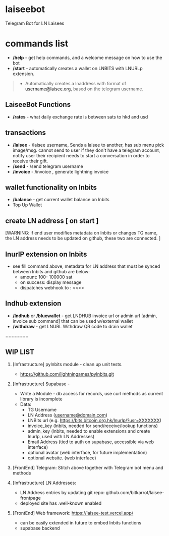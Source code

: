 # laiseebot
Telegram Bot for LN Laisees

# commands list
- **/help** - get help commands, and a welcome message on how to use the bot
- **/start** - automatically creates a wallet on LNBITS with LNURLp extension. 
> * Automatically creates a lnaddress with format of username@laisee.org, based on the telegram username. 

## LaiseeBot Functions
- **/rates** - what daily exchange rate is between sats to hkd and usd

## transactions
- **/laisee** - /laisee <amt> username, Sends a laisee to another, has sub menu pick image/msg. 
   cannot send to user if they don't have a telegram account,
   notify user their recipient needs to start a conversation in order to receive their gift.    
- **/send** - /send <amt> telegram username
- **/invoice** - /invoice <amt> , generate lightning invoice
   
## wallet functionality on lnbits
- **/balance** - get current wallet balance on lnbits
- Top Up Wallet
   
## create LN address [ on start ]
   [WARNING: if end user modifies metadata on lnbits or changes TG name, the LN address needs to be updated on github, these two are connected. ]

## lnurlP extension on lnbits
- see fill command above, metadata for LN address that must be synced between lnbits and github are below:
    * amount: 100- 100000 sat
    * on success: display message 
    * dispatches webhook to : <<>>

## lndhub extension
- **/lndhub** or **/bluewallet** - get LNDHUB invoice url or admin url [admin, invoice sub command] that can be used w/external wallet
- **/withdraw** - get LNURL Withdraw QR code to drain wallet

========

## WIP LIST

1) [Infrastructure] pylnbits module - clean up unit tests.
    * https://github.com/lightningames/pylnbits.git

2) [Infrastructure] Supabase -  
    * Write a Module - db access for records, use curl methods as current library is incomplete
    * Data: 
      - TG Username
      - LN Address (username@domain.com)
      - LNBits url (e.g. https://bits.bitcoin.org.hk/lnurlp/?usr=XXXXXXX)
      - invoice_key (lnbits, needed for send/receive/lookup functions)
      - admin_key (lnbits, needed to enable extensions and create lnurlp, used with LN Addresses) 
      - Email Address (tied to auth on supabase, accessible via web interface)
      - optional avatar (web interface, for future implementation)
      - optional website. (web interface)  

3) [FrontEnd] Telegram: Stitch above together with Telegram bot menu and methods

4) [Infrastructure] LN Addresses:
    * LN Address entries by updating git repo: github.com/bitkarrot/laisee-frontpage
    * deployed site has .well-known enabled
 
5) [FrontEnd] Web framework: https://laisee-test.vercel.app/
    * can be easily extended in future to embed lnbits functions
    * supabase backend
